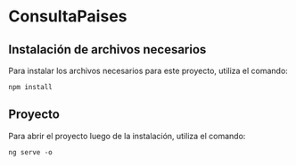 # ConsultaPaises

## Instalación de archivos necesarios

Para instalar los archivos necesarios para este proyecto, utiliza el comando:
```
npm install
```

## Proyecto

Para abrir el proyecto luego de la instalación, utiliza el comando:

```
ng serve -o
```
